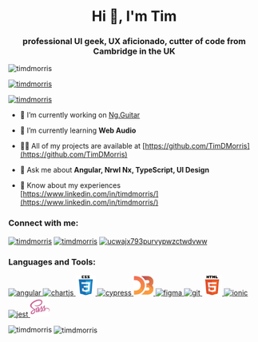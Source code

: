 <h1 align="center">Hi 👋, I'm Tim</h1>
<h3 align="center">professional UI geek, UX aficionado, cutter of code from Cambridge in the UK</h3>

<p align="left"> <img src="https://komarev.com/ghpvc/?username=timdmorris&label=Profile%20views&color=0e75b6&style=flat" alt="timdmorris" /> </p>

<p align="left"> <a href="https://github.com/ryo-ma/github-profile-trophy"><img src="https://github-profile-trophy.vercel.app/?username=timdmorris" alt="timdmorris" /></a> </p>

<p align="left"> <a href="https://twitter.com/timdmorris" target="blank"><img src="https://img.shields.io/twitter/follow/timdmorris?logo=twitter&style=for-the-badge" alt="timdmorris" /></a> </p>

- 🔭 I’m currently working on [Ng.Guitar](https://github.com/TimDMorris/ng-guitar)

- 🌱 I’m currently learning **Web Audio**

- 👨‍💻 All of my projects are available at [https://github.com/TimDMorris](https://github.com/TimDMorris)

- 💬 Ask me about **Angular, Nrwl Nx, TypeScript, UI Design**

- 📄 Know about my experiences [https://www.linkedin.com/in/timdmorris/](https://www.linkedin.com/in/timdmorris/)

<h3 align="left">Connect with me:</h3>
<p align="left">
<a href="https://twitter.com/timdmorris" target="blank"><img align="center" src="https://raw.githubusercontent.com/rahuldkjain/github-profile-readme-generator/master/src/images/icons/Social/twitter.svg" alt="timdmorris" height="30" width="40" /></a>
<a href="https://linkedin.com/in/timdmorris" target="blank"><img align="center" src="https://raw.githubusercontent.com/rahuldkjain/github-profile-readme-generator/master/src/images/icons/Social/linked-in-alt.svg" alt="timdmorris" height="30" width="40" /></a>
<a href="https://www.youtube.com/c/ucwajx793purvypwzctwdvww" target="blank"><img align="center" src="https://raw.githubusercontent.com/rahuldkjain/github-profile-readme-generator/master/src/images/icons/Social/youtube.svg" alt="ucwajx793purvypwzctwdvww" height="30" width="40" /></a>
</p>

<h3 align="left">Languages and Tools:</h3>
<p align="left"> <a href="https://angular.io" target="_blank" rel="noreferrer"> <img src="https://angular.io/assets/images/logos/angular/angular.svg" alt="angular" width="40" height="40"/> </a> <a href="https://www.chartjs.org" target="_blank" rel="noreferrer"> <img src="https://www.chartjs.org/media/logo-title.svg" alt="chartjs" width="40" height="40"/> </a> <a href="https://www.w3schools.com/css/" target="_blank" rel="noreferrer"> <img src="https://raw.githubusercontent.com/devicons/devicon/master/icons/css3/css3-original-wordmark.svg" alt="css3" width="40" height="40"/> </a> <a href="https://www.cypress.io" target="_blank" rel="noreferrer"> <img src="https://raw.githubusercontent.com/simple-icons/simple-icons/6e46ec1fc23b60c8fd0d2f2ff46db82e16dbd75f/icons/cypress.svg" alt="cypress" width="40" height="40"/> </a> <a href="https://d3js.org/" target="_blank" rel="noreferrer"> <img src="https://raw.githubusercontent.com/devicons/devicon/master/icons/d3js/d3js-original.svg" alt="d3js" width="40" height="40"/> </a> <a href="https://www.figma.com/" target="_blank" rel="noreferrer"> <img src="https://www.vectorlogo.zone/logos/figma/figma-icon.svg" alt="figma" width="40" height="40"/> </a> <a href="https://git-scm.com/" target="_blank" rel="noreferrer"> <img src="https://www.vectorlogo.zone/logos/git-scm/git-scm-icon.svg" alt="git" width="40" height="40"/> </a> <a href="https://www.w3.org/html/" target="_blank" rel="noreferrer"> <img src="https://raw.githubusercontent.com/devicons/devicon/master/icons/html5/html5-original-wordmark.svg" alt="html5" width="40" height="40"/> </a> <a href="https://ionicframework.com" target="_blank" rel="noreferrer"> <img src="https://upload.wikimedia.org/wikipedia/commons/d/d1/Ionic_Logo.svg" alt="ionic" width="40" height="40"/> </a> <a href="https://jestjs.io" target="_blank" rel="noreferrer"> <img src="https://www.vectorlogo.zone/logos/jestjsio/jestjsio-icon.svg" alt="jest" width="40" height="40"/> </a> <a href="https://sass-lang.com" target="_blank" rel="noreferrer"> <img src="https://raw.githubusercontent.com/devicons/devicon/master/icons/sass/sass-original.svg" alt="sass" width="40" height="40"/> </a> </p>

<p><img align="left" src="https://github-readme-stats.vercel.app/api/top-langs?username=timdmorris&show_icons=true&locale=en&layout=compact" alt="timdmorris" /></p>

<p>&nbsp;<img align="center" src="https://github-readme-stats.vercel.app/api?username=timdmorris&show_icons=true&locale=en" alt="timdmorris" /></p>
